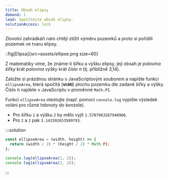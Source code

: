 ```yaml
---
title: Obsah elipsy
demand: 1
lead: Spočítejte obsah elipsy.
solutionAccess: lock
---
```


Zlovolní zahrádkáři nám chtějí ztížit výměru pozemků a proto si pořídíli pozemek ve tvaru elipsy.

::fig[Elipsa]{src=assets/ellipse.png size=60}

Z matematiky víme, že známe-li šířku a výšku elipsy, její obsah je _polovina šířky_ krát _polovina výšky_ krát _číslo π_ (tj. přibližně 3,14).

Založte si prázdnou stránku s JavaScriptovým souborem a napište funkci `ellipseArea`, která spočítá (**vrátí**) plochu pozemku dle zadané šířky a výšky. Číslo π najdete v JavaScriptu v proměnné `Math.PI`.

Funkci `ellipseArea` otestujte (např. pomocí `console.log` vypište výsledek volání pro různé hdonoty do konzole).

- Pro šířku `1` a výšku `2` by mělo vyjít `1.5707963267948966`.
- Pro `2` a `2` pak `3.141592653589793`.

:::solution

```js
const ellipseArea = (width, height) => {
  return (width / 2) * (height / 2) * Math.PI;
};

console.log(ellipseArea(1, 2));
console.log(ellipseArea(2, 2));
```

:::
